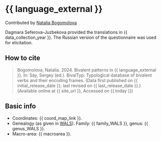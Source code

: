 # {{ language_external }}
Contributed by [Natalia Bogomolova](https://www.uni-bamberg.de/aspra/team/aktuelles-team/dr-natalia-bogomolova/) 

Dagmara Seferova-Juzbekova provided the translations in {{ data_collection_year }}. The Russian version of the questionnaire was used for elicitation.

## How to cite
> Bogomolova, Natalia. 2024. Bivalent patterns in {{ language_external }}. 
> In: Say, Sergey (ed.). BivalTyp: Typological database of bivalent verbs and their encoding frames. 
> (Data first published on {{ initial_release_date }}; last revised on {{ last_release_date }}.) 
> (Available online at {{ site_url }}, Accessed on {{ today }})

## Basic info
- Coordinates: {{ coord_map_link }}.
- Genealogy (as given in [WALS](https://wals.info/)). Family: {{ family_WALS }}, genus: {{ genus_WALS }}.
- Macro-area: {{ macroarea }}. 
